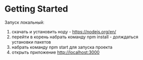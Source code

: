# Getting Started 
Запуск локальный:
1. скачать и установить ноду - https://nodejs.org/en/
2. перейти в корень набрать команду npm install - долждаться установки пакетов
3. набрать команду npm start для запуска проекта 
4. открыть приложение [http://localhost:3000](http://localhost:3000)
